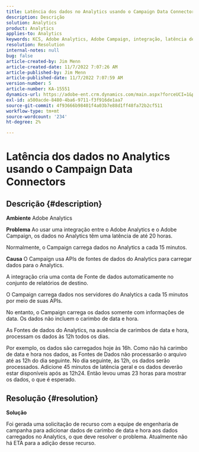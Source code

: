 ```yaml
---
title: Latência dos dados no Analytics usando o Campaign Data Connectors
description: Descrição
solution: Analytics
product: Analytics
applies-to: Analytics
keywords: KCS, Adobe Analytics, Adobe Campaign, integração, latência de dados, Data Connectors do Campaign, carimbo de data e hora, carimbo de data e hora
resolution: Resolution
internal-notes: null
bug: false
article-created-by: Jim Menn
article-created-date: 11/7/2022 7:07:26 AM
article-published-by: Jim Menn
article-published-date: 11/7/2022 7:07:59 AM
version-number: 5
article-number: KA-15551
dynamics-url: https://adobe-ent.crm.dynamics.com/main.aspx?forceUCI=1&pagetype=entityrecord&etn=knowledgearticle&id=a15466d0-6a5e-ed11-9561-6045bd0065f9
exl-id: a500acde-8480-4ba6-9711-f3f916de1aa7
source-git-commit: 4f93666b98401f4a03b7e88d1ff48fa72b2cf511
workflow-type: tm+mt
source-wordcount: '234'
ht-degree: 2%

---
```


# Latência dos dados no Analytics usando o Campaign Data Connectors

## Descrição {#description}


<b>Ambiente</b>
Adobe Analytics

<b>Problema</b>
Ao usar uma integração entre o Adobe Analytics e o Adobe Campaign, os dados no Analytics têm uma latência de até 20 horas.

Normalmente, o Campaign carrega dados no Analytics a cada 15 minutos.

<b>Causa</b>
O Campaign usa APIs de fontes de dados do Analytics para carregar dados para o Analytics.

A integração cria uma conta de Fonte de dados automaticamente no conjunto de relatórios de destino.

O Campaign carrega dados nos servidores do Analytics a cada 15 minutos por meio de suas APIs.

No entanto, o Campaign carrega os dados somente com informações de data. Os dados não incluem o carimbo de data e hora.

As Fontes de dados do Analytics, na ausência de carimbos de data e hora, processam os dados às 12h todos os dias.

Por exemplo, os dados são carregados hoje às 16h. Como não há carimbo de data e hora nos dados, as Fontes de Dados não processarão o arquivo até as 12h do dia seguinte. No dia seguinte, às 12h, os dados serão processados. Adicione 45 minutos de latência geral e os dados deverão estar disponíveis após as 12h24. Então levou umas 23 horas para mostrar os dados, o que é esperado.


## Resolução {#resolution}


<b>Solução</b>

Foi gerada uma solicitação de recurso com a equipe de engenharia de campanha para adicionar dados de carimbo de data e hora aos dados carregados no Analytics, o que deve resolver o problema. Atualmente não há ETA para a adição desse recurso.
